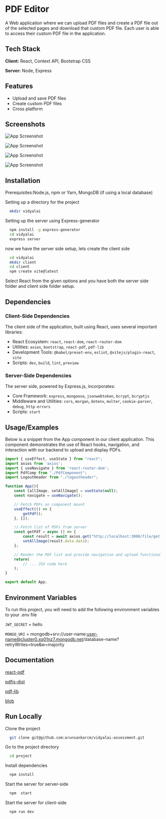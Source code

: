 
# PDF Editor

A Web application where we can upload PDF files and create a PDF file out of the selected pages and download that custom PDF file. Each user is able to access their custom PDF file in the application. 



## Tech Stack

**Client:** React, Context API, Bootstrap CSS

**Server:** Node, Express


## Features

- Upload and save PDF files
- Create custom PDF files
- Cross platform


## Screenshots

![App Screenshot](https://i.ibb.co/LYKZ6bn/Screenshot-from-2024-03-22-13-10-58.png)

![App Screenshot](https://i.ibb.co/jh2Df2J/Screenshot-from-2024-03-22-13-06-21.png)

![App Screenshot](https://i.ibb.co/DD3Nckd/Screenshot-from-2024-03-22-13-06-04.png)

![App Screenshot](https://i.ibb.co/jgB77WQ/Screenshot-from-2024-03-22-13-04-49.png)



## Installation

Prerequisites:Node.js, npm or Yarn, MongoDB (if using a local database)

Setting up a directory for the project 

```bash
  mkdir vidyalai
```

Setting up the server using Express-generator 

```bash
  npm install -g express-generator
  cd vidyalai
  express server
```
now we have the server side setup, lets create the client side

```bash
  cd vidyalai
  mkdir client
  cd client
  npm create vite@latest
```
Select React from the given options and you have both the server side folder and client side folder setup.
## Dependencies

### Client-Side Dependencies
The client side of the application, built using React, uses several important libraries:

- React Ecosystem: `react`, `react-dom`, `react-router-dom`
- Utilities: `axios`, `bootstrap`, `react-pdf`, `pdf-lib`
- Development Tools: `@babel/preset-env`, `eslint`, `@vitejs/plugin-react`, `vite`
- Scripts: `dev`, `build`, `lint`, `preview`

### Server-Side Dependencies
The server side, powered by Express.js, incorporates:

- Core Framework: `express`, `mongoose`, `jsonwebtoken`, `bcrypt`, `bcryptjs`
- Middleware and Utilities: `cors`, `morgan`, `dotenv`, `multer`, `cookie-parser`, `debug`, `http-errors`
- Scripts: `start`



## Usage/Examples

Below is a snippet from the App component in our client application. This component demonstrates the use of React hooks, navigation, and interaction with our backend to upload and display PDFs.

```javascript
import { useEffect, useState } from "react";
import axios from 'axios';
import { useNavigate } from 'react-router-dom';
import PdfComp from "./PdfComponent";
import LogoutHeader from "./logoutheader";

function App(){
    const [allImage, setAllImage] = useState(null);
    const navigate = useNavigate();

    // Fetch PDFs on component mount
    useEffect(() => {
        getPdf();
    }, []);

    // Fetch list of PDFs from server
    const getPdf = async () => {
        const result = await axios.get("http://localhost:3000/file/get-files");
        setAllImage(result.data.data);
    };

    // Render the PDF list and provide navigation and upload functionality
    return(
        // ... JSX code here
    );
}

export default App;
```


## Environment Variables

To run this project, you will need to add the following environment variables to your .env file

`JWT_SECRET` = hello

`MONGO_URI` = mongodb+srv://user-name:user-name@cluster0.xq01nz7.mongodb.net/database-name?retryWrites=true&w=majority


## Documentation

[react-pdf](https://github.com/wojtekmaj/react-pdf)


[pdfjs-dist](https://github.com/mozilla/pdf.js/)


[pdf-lib](https://pdf-lib.js.org/)


[blob](https://developer.mozilla.org/en-US/docs/Web/API/Blob)
## Run Locally

Clone the project

```bash
  git clone git@github.com:arunsankarcm/vidyalai-assessment.git
```

Go to the project directory

```bash
  cd project
```

Install dependencies

```bash
  npm install
```

Start the server for server-side

```bash
  npm  start
```

Start the server for client-side

```bash
  npm run dev  
```

